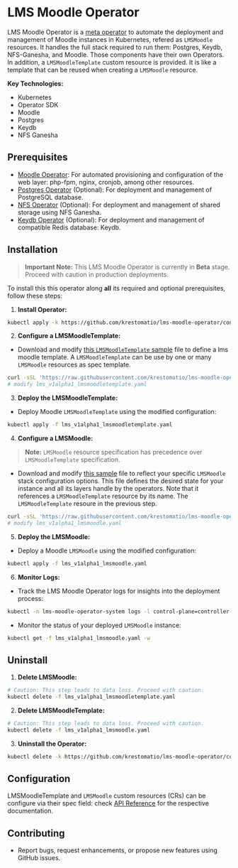 # LMS Moodle Operator

LMS Moodle Operator is a [meta operator](https://github.com/cncf/tag-app-delivery/blob/main/operator-whitepaper/v1/Operator-WhitePaper_v1-0.md#operator-of-operators) to automate the deployment and management of Moodle instances in Kubernetes, refered as `LMSMoodle` resources. It handles the full stack required to run them: Postgres, Keydb, NFS-Ganesha, and Moodle. Those components have their own Operators. In addition, a `LMSMoodleTemplate` custom resource is provided. It is like a template that can be reused when creating a `LMSMoodle` resource.

**Key Technologies:**

* Kubernetes
* Operator SDK
* Moodle
* Postgres
* Keydb
* NFS Ganesha

## Prerequisites

* [Moodle Operator](https://github.com/krestomatio/moodle-operator): For automated provisioning and configuration of the web layer: php-fpm, nginx, cronjob, among other resources.
* [Postgres Operator](https://github.com/krestomatio/postgres-operator) (Optional): For deployment and management of PostgreSQL database.
* [NFS Operator](https://github.com/krestomatio/nfs-operator) (Optional): For deployment and management of shared storage using NFS Ganesha.
* [Keydb Operator](https://github.com/krestomatio/keydb-operator) (Optional): For deployment and management of compatible Redis database: Keydb.

## Installation

> **Important Note:** This LMS Moodle Operator is currently in **Beta** stage. Proceed with caution in production deployments.

To install this this operator along **all** its required and optional prerequisites, follow these steps:

1. **Install Operator:**
```bash
kubectl apply -k https://github.com/krestomatio/lms-moodle-operator/config/operators?ref=v0.4.8
```

2. **Configure a LMSMoodleTemplate:**
- Download and modify [this `LMSMoodleTemplate` sample](https://raw.githubusercontent.com/krestomatio/lms-moodle-operator/v0.4.8/config/samples/lms_v1alpha1_lmsmoodletemplate.yaml) file to define a lms moodle template. A `LMSMoodleTemplate` can be use by one or many `LMSMoodle` resources as spec template.
```bash
curl -sSL 'https://raw.githubusercontent.com/krestomatio/lms-moodle-operator/v0.4.8/config/samples/lms_v1alpha1_lmsmoodletemplate.yaml' -o lms_v1alpha1_lmsmoodletemplate.yaml
# modify lms_v1alpha1_lmsmoodletemplate.yaml
```

3. **Deploy the LMSMoodleTemplate:**
- Deploy Moodle `LMSMoodleTemplate` using the modified configuration:
```bash
kubectl apply -f lms_v1alpha1_lmsmoodletemplate.yaml
```

4. **Configure a LMSMoodle:**
> **Note:** `LMSMoodle` resource specification has precedence over `LMSMoodleTemplate` specification.
- Download and modify [this sample](https://raw.githubusercontent.com/krestomatio/lms-moodle-operator/v0.4.8/config/samples/lms_v1alpha1_lmsmoodle.yaml) file to reflect your specific `LMSMoodle` stack configuration options. This file defines the desired state for your instance and all its layers handle by the operators. Note that it references a `LMSMoodleTemplate` resource by its name. The `LMSMoodleTemplate` resoure in the previous step.
```bash
curl -sSL 'https://raw.githubusercontent.com/krestomatio/lms-moodle-operator/v0.4.8/config/samples/lms_v1alpha1_lmsmoodle.yaml' -o lms_v1alpha1_lmsmoodle.yaml
# modify lms_v1alpha1_lmsmoodle.yaml
```

5. **Deploy the LMSMoodle:**
- Deploy a Moodle `LMSMoodle` using the modified configuration:
```bash
kubectl apply -f lms_v1alpha1_lmsmoodle.yaml
```

6. **Monitor Logs:**
- Track the LMS Moodle Operator logs for insights into the deployment process:
```bash
kubectl -n lms-moodle-operator-system logs -l control-plane=controller-manager -c manager -f
```

- Monitor the status of your deployed `LMSMoodle` instance:
```bash
kubectl get -f lms_v1alpha1_lmsmoodle.yaml -w
```

## Uninstall

1. **Delete LMSMoodle:**
```bash
# Caution: This step leads to data loss. Proceed with caution.
kubectl delete -f lms_v1alpha1_lmsmoodletemplate.yaml
```

2. **Delete LMSMoodleTemplate:**
```bash
# Caution: This step leads to data loss. Proceed with caution.
kubectl delete -f lms_v1alpha1_lmsmoodle.yaml
```

3. **Uninstall the Operator:**
```bash
kubectl delete -k https://github.com/krestomatio/lms-moodle-operator/config/operators?ref=v0.4.8
```

## Configuration

LMSMoodleTemplate and `LMSMoodle` custom resources (CRs) can be configure via their spec field: check [API Reference](api.md) for the respective documentation.

## Contributing

* Report bugs, request enhancements, or propose new features using GitHub issues.
